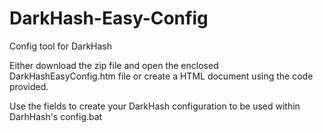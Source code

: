 # DarkHash-Easy-Config
Config tool for DarkHash

Either download the zip file and open the enclosed DarkHashEasyConfig.htm file or create a HTML document using the code provided.

Use the fields to create your DarkHash configuration to be used within DarhHash's config.bat
